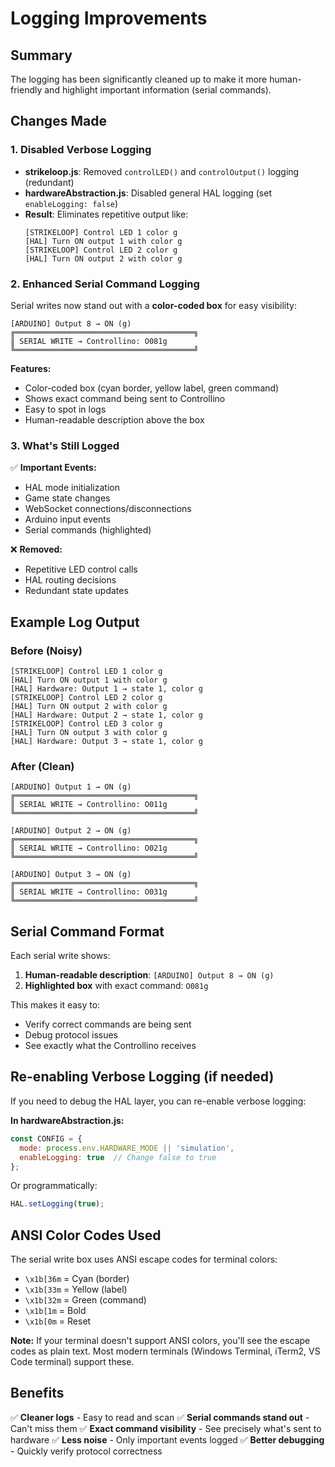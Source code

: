 # Logging Improvements

## Summary

The logging has been significantly cleaned up to make it more human-friendly and highlight important information (serial commands).

## Changes Made

### 1. Disabled Verbose Logging
- **strikeloop.js**: Removed `controlLED()` and `controlOutput()` logging (redundant)
- **hardwareAbstraction.js**: Disabled general HAL logging (set `enableLogging: false`)
- **Result**: Eliminates repetitive output like:
  ```
  [STRIKELOOP] Control LED 1 color g
  [HAL] Turn ON output 1 with color g
  [STRIKELOOP] Control LED 2 color g
  [HAL] Turn ON output 2 with color g
  ```

### 2. Enhanced Serial Command Logging
Serial writes now stand out with a **color-coded box** for easy visibility:

```
[ARDUINO] Output 8 → ON (g)
╔════════════════════════════════════════╗
║ SERIAL WRITE → Controllino: O081g
╚════════════════════════════════════════╝
```

**Features:**
- Color-coded box (cyan border, yellow label, green command)
- Shows exact command being sent to Controllino
- Easy to spot in logs
- Human-readable description above the box

### 3. What's Still Logged

✅ **Important Events:**
- HAL mode initialization
- Game state changes
- WebSocket connections/disconnections
- Arduino input events
- Serial commands (highlighted)

❌ **Removed:**
- Repetitive LED control calls
- HAL routing decisions
- Redundant state updates

## Example Log Output

### Before (Noisy)
```
[STRIKELOOP] Control LED 1 color g
[HAL] Turn ON output 1 with color g
[HAL] Hardware: Output 1 → state 1, color g
[STRIKELOOP] Control LED 2 color g
[HAL] Turn ON output 2 with color g
[HAL] Hardware: Output 2 → state 1, color g
[STRIKELOOP] Control LED 3 color g
[HAL] Turn ON output 3 with color g
[HAL] Hardware: Output 3 → state 1, color g
```

### After (Clean)
```
[ARDUINO] Output 1 → ON (g)
╔════════════════════════════════════════╗
║ SERIAL WRITE → Controllino: O011g
╚════════════════════════════════════════╝

[ARDUINO] Output 2 → ON (g)
╔════════════════════════════════════════╗
║ SERIAL WRITE → Controllino: O021g
╚════════════════════════════════════════╝

[ARDUINO] Output 3 → ON (g)
╔════════════════════════════════════════╗
║ SERIAL WRITE → Controllino: O031g
╚════════════════════════════════════════╝
```

## Serial Command Format

Each serial write shows:
1. **Human-readable description**: `[ARDUINO] Output 8 → ON (g)`
2. **Highlighted box** with exact command: `O081g`

This makes it easy to:
- Verify correct commands are being sent
- Debug protocol issues
- See exactly what the Controllino receives

## Re-enabling Verbose Logging (if needed)

If you need to debug the HAL layer, you can re-enable verbose logging:

**In hardwareAbstraction.js:**
```javascript
const CONFIG = {
  mode: process.env.HARDWARE_MODE || 'simulation',
  enableLogging: true  // Change false to true
};
```

Or programmatically:
```javascript
HAL.setLogging(true);
```

## ANSI Color Codes Used

The serial write box uses ANSI escape codes for terminal colors:
- `\x1b[36m` = Cyan (border)
- `\x1b[33m` = Yellow (label)
- `\x1b[32m` = Green (command)
- `\x1b[1m` = Bold
- `\x1b[0m` = Reset

**Note:** If your terminal doesn't support ANSI colors, you'll see the escape codes as plain text. Most modern terminals (Windows Terminal, iTerm2, VS Code terminal) support these.

## Benefits

✅ **Cleaner logs** - Easy to read and scan
✅ **Serial commands stand out** - Can't miss them
✅ **Exact command visibility** - See precisely what's sent to hardware
✅ **Less noise** - Only important events logged
✅ **Better debugging** - Quickly verify protocol correctness
